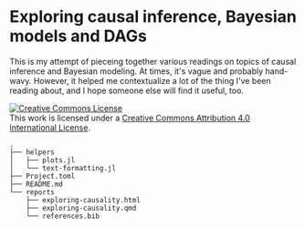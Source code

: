 # Exploring causal inference, Bayesian models and DAGs

This is my attempt of pieceing together various readings on topics of causal inference and Bayesian modeling. At times, it's vague and probably hand-wavy. However, it helped me contextualize a lot of the thing I've been reading about, and I hope someone else will find it useful, too.

<a rel="license" href="http://creativecommons.org/licenses/by/4.0/"><img alt="Creative Commons License" style="border-width:0" src="https://i.creativecommons.org/l/by/4.0/88x31.png" /></a><br />This work is licensed under a <a rel="license" href="http://creativecommons.org/licenses/by/4.0/">Creative Commons Attribution 4.0 International License</a>.

```
.
├── helpers
│   ├── plots.jl
│   └── text-formatting.jl
├── Project.toml
├── README.md
└── reports
    ├── exploring-causality.html
    ├── exploring-causality.qmd
    └── references.bib
```
